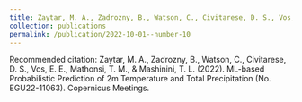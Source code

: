 ```yaml
---
title: Zaytar, M. A., Zadrozny, B., Watson, C., Civitarese, D. S., Vos, E. E., Mathonsi, T. M., & Mashinini, T. L. (2022). ML-based Probabilistic Prediction of 2m Temperature and Total Precipitation (No. EGU22-11063). Copernicus Meetings.
collection: publications
permalink: /publication/2022-10-01--number-10
---
```


Recommended citation: Zaytar, M. A., Zadrozny, B., Watson, C., Civitarese, D. S., Vos, E. E., Mathonsi, T. M., & Mashinini, T. L. (2022). ML-based Probabilistic Prediction of 2m Temperature and Total Precipitation (No. EGU22-11063). Copernicus Meetings.
